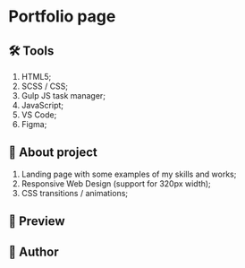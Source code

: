 # Portfolio page

## 🛠 Tools



1. HTML5;
2. SCSS / CSS;
3. Gulp JS task manager;
4. JavaScript;
5. VS Code;
6. Figma;


## 📑 About project


1. Landing page with some examples of my skills and works;
2. Responsive Web Design (support for 320px width);
3. CSS transitions / animations;


## 🔗 Preview




## 👤 Author

